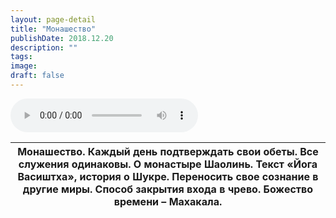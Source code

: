 ```yaml
---
layout: page-detail
title: "Монашество"
publishDate: 2018.12.20
description: ""
tags:
image:
draft: false
---
```


<audio title="2018.12.20 - Монашество.mp3" src="https://filer-api.advayta.org/v1.0/public/files/75460" controls=""></audio>

| Монашество. Каждый день подтверждать свои обеты. Все служения одинаковы. О монастыре Шаолинь. Текст «Йога Васиштха», история о Шукре. Переносить свое сознание в другие миры. Способ закрытия входа в чрево. Божество времени – Махакала. |
| ----------------------------------------------------------------------------------------------------------------------------------------------------------------------------------------------------------------------------------------- |

  
